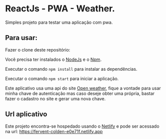 # ReactJs - PWA - Weather.

Simples projeto para testar uma aplicação com pwa.

## Para usar:

Fazer o clone deste repositório:

Você precisa ter instalados o [NodeJs](https://nodejs.org/en/) e o [Npm](https://www.npmjs.com/).

Executar o comando `npm install` para instalar as dependências.

Executar o comando `npm start` para iniciar a aplicação.

Este aplicativo usa uma api do site  [Open weather](https://openweathermap.org/), fique a vontade para usar minha chave de autenticação mas caso deseje obter uma própria, bastar fazer o cadastro no site e gerar uma nova chave.

## Url aplicativo

Este projeto encontra-se hospedado usando o [Netlify](https://www.netlify.com/) e pode ser acessado na url: https://fervent-colden-e0e71f.netlify.app 
